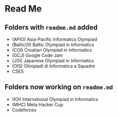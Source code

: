 # Read Me

## Folders with `readme.md` added

-   (APIO) Asia-Pacific Informatics Olympiad
-   (BalticOI) Baltic Olympiad in Informatics
-   (COI) Croatian Olympiad in Informatics
-   (GCJ) Google Code Jam
-   (JOI) Japanese Olympiad in Informatics
-   (OIS) Olimpiadi di Informatica a Squadre
-   CSES

## Folders now working on `readme.md`

-   (IOI) International Olympiad in Informatics
-   (MHC) Meta Hacker Cup
-   Codeforces
